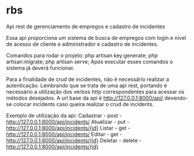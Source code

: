# rbs
Api rest de gerenciamento de empregos e cadastro de incidentes 


Essa api proporciona um sistema de busca de empregos com login e nivel de acesso de cliente e administrador e cadastro de incidentes.

Comandos para rodar o projeto:
  php artisan key:generate;
  php artisan:migrate;
  php artisan serve;
Após executar esses comandos o sistema já deverá funcionar.

Para a finalidade de crud de incidentes, não é necessário realizar a autenticação.
Lembrando que se trata de uma api rest, portando é necessário a utilização dos verbos http correspondentes para acessar os métodos desejados.
A url base da api é http://127.0.0.1:8000/api/ devendo-se colocar incidents caso queira realizar o crud de incidents.

Exemplo de utilização da api: 
Cadastrar - post - http://127.0.0.1:8000/api/incidents/
Atualizar - put -  http://127.0.0.1:8000/api/incidents/{id}
Listar - get -     http://127.0.0.1:8000/api/incidents/
Editar - get -     http://127.0.0.1:8000/api/incidents/{id}
Deletar - delete - http://127.0.0.1:8000/api/incidents/{id}
